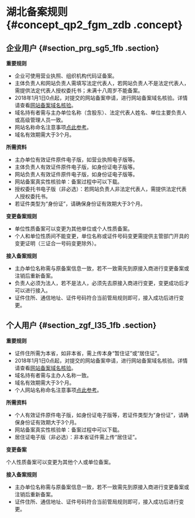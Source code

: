 # 湖北备案规则 {#concept_qp2_fgm_zdb .concept}

## 企业用户 {#section_prg_sg5_1fb .section}

**重要规则**

-   企业可使用营业执照、组织机构代码证备案。
-   主体负责人和网站负责人需填写法定代表人，若网站负责人不是法定代表人，需提供法定代表人授权委托书；未满十八周岁不能备案。
-   2018年1月1日0点起，对提交的网站备案申请，进行网站备案域名核验。详情请查看[网站备案域名核验](../../../../../intl.zh-CN/常见问题/域名核验FAQ.md)。
-   域名持有者需与主办单位名称（含股东）、法定代表人姓名、单位主要负责人或高级管理人员一致。
-   网站名称命名注意事项[点此参考](../../../../../intl.zh-CN/常见问题/备案流程FAQ/填写主体信息和网站信息.md#section_hxd_kvr_zdb)。
-   域名有效期需大于3个月。

**所需资料**

-   主办单位有效证件原件电子版，如营业执照电子版等。
-   主体负责人有效证件原件电子版，如身份证电子版等。
-   网站负责人有效证件原件电子版，如身份证电子版等。
-   网站备案真实性核验单：备案过程中可以下载。
-   授权委托书电子版（非必选）：若网站负责人非法定代表人，需提供法定代表人授权委托书。
-   若证件类型为“身份证”，请确保身份证有效期大于3个月。

**变更备案规则**

-   单位性质备案可以变更为其他单位或个人性质备案。
-   个人和单位性质间不能变更，单位名称或证件号码变更需提供主管部门开具的变更证明（三证合一号码变更除外）。

**接入备案规则**

-   主办单位名称需与原备案信息一致，若不一致需先到原接入商进行变更备案或注销后重新备案。
-   负责人必须为法人，若不是法人，必须先去原接入商进行变更，变更成功后才可以进行接入。
-   证件住所、通信地址、证件号码符合当前管局规则即可，接入成功后进行变更。

## 个人用户 {#section_zgf_l35_1fb .section}

**重要规则**

-   证件住所需为本省，如非本省，需上传本身“暂住证”或“居住证”。
-   2018年1月1日0点起，对提交的网站备案申请，进行网站备案域名核验。详情请查看[网站备案域名核验](../../../../../intl.zh-CN/常见问题/域名核验FAQ.md)。
-   域名持有者需与主办人名称一致。
-   域名有效期需大于3个月。
-   个人网站名称命名注意事项[点此参考](../../../../../intl.zh-CN/常见问题/备案流程FAQ/填写主体信息和网站信息.md#section_hxd_kvr_zdb)。

**所需资料**

-   个人有效证件原件电子版，如身份证电子版等，若证件类型为“身份证”，请确保身份证有效期大于3个月。
-   网站备案真实性核验单：备案过程中可以下载。
-   居住证电子版（非必选）：非本省证件需上传“居住证”。

**变更备案**

个人性质备案可以变更为其他个人或单位备案。

**接入备案规则**

-   主办单位名称需与原备案信息一致，若不一致需先到原接入商进行变更备案或注销后重新备案。
-   证件住所、通信地址、证件号码符合当前管局规则即可，接入成功后进行变更。

